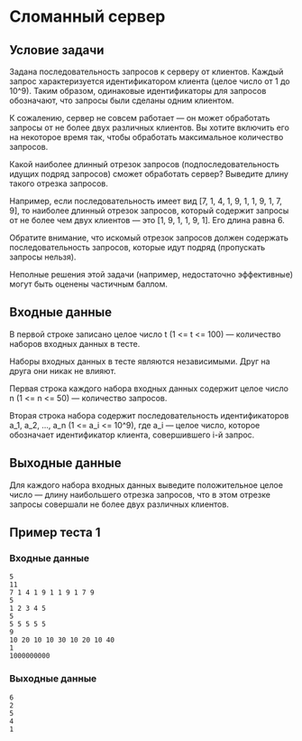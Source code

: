 # Сломанный сервер

## Условие задачи

Задана последовательность запросов к серверу от клиентов. Каждый запрос характеризуется идентификатором клиента (целое число от 1 до 10^9). Таким образом, одинаковые идентификаторы для запросов обозначают, что запросы были сделаны одним клиентом. 
 
К сожалению, сервер не совсем работает — он может обработать запросы от не более двух различных клиентов. Вы хотите включить его на некоторое время так, чтобы обработать максимальное количество запросов. 
 
Какой наиболее длинный отрезок запросов (подпоследовательность идущих подряд запросов) сможет обработать сервер? Выведите длину такого отрезка запросов. 
 
Например, если последовательность имеет вид [7, 1, 4, 1, 9, 1, 1, 9, 1, 7, 9], то наиболее длинный отрезок запросов, который содержит запросы от не более чем двух клиентов — это [1, 9, 1, 1, 9, 1]. Его длина равна 6. 
 
Обратите внимание, что искомый отрезок запросов должен содержать последовательность запросов, которые идут подряд (пропускать запросы нельзя). 
 
Неполные решения этой задачи (например, недостаточно эффективные) могут быть оценены частичным баллом.

## Входные данные

В первой строке записано целое число t (1 <= t <= 100) — количество наборов входных данных в тесте. 
 
Наборы входных данных в тесте являются независимыми. Друг на друга они никак не влияют. 
 
Первая строка каждого набора входных данных содержит целое число n (1 <= n <= 50) — количество запросов. 
 
Вторая строка набора содержит последовательность идентификаторов a_1, a_2, ..., a_n (1 <= a_i <= 10^9), где a_i — целое число, которое обозначает идентификатор клиента, совершившего i-й запрос.

## Выходные данные

Для каждого набора входных данных выведите положительное целое число — длину наибольшего отрезка запросов, что в этом отрезке запросы совершали не более двух различных клиентов.

## Пример теста 1

### Входные данные

```
5 
11 
7 1 4 1 9 1 1 9 1 7 9 
5 
1 2 3 4 5 
5 
5 5 5 5 5 
9 
10 20 10 10 30 10 20 10 40 
1 
1000000000 

```

### Выходные данные

```
6 
2 
5 
4 
1 

```
